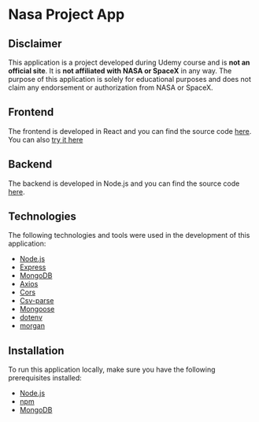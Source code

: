 # Nasa Project App

## Disclaimer

This application is a project developed during Udemy course and is **not an official site**. It is **not affiliated with NASA or SpaceX** in any way. The purpose of this application is solely for educational purposes and does not claim any endorsement or authorization from NASA or SpaceX.


## Frontend
The frontend is developed in React and you can find the source code [here](https://github.com/elciosato/nasa-project-frontend). You can also [try it here](https://nasa-project-frontend.vercel.app/)


## Backend
The backend is developed in Node.js and you can find the source code [here](https://github.com/elciosato/nasa-project-backend).

## Technologies

The following technologies and tools were used in the development of this application:

- [Node.js](https://nodejs.org/)
- [Express](https://expressjs.com/)
- [MongoDB](https://www.mongodb.com/)
- [Axios](https://www.npmjs.com/package/axios)
- [Cors](https://www.npmjs.com/package/cors)
- [Csv-parse](https://www.npmjs.com/package/csv-parse)
- [Mongoose](https://www.npmjs.com/package/mongoose)
- [dotenv](https://www.npmjs.com/package/dotenv)
- [morgan](https://www.npmjs.com/package/morgan)

## Installation

To run this application locally, make sure you have the following prerequisites installed:

- [Node.js](https://nodejs.org/)
- [npm](https://www.npmjs.com/)
- [MongoDB](https://www.mongodb.com/)